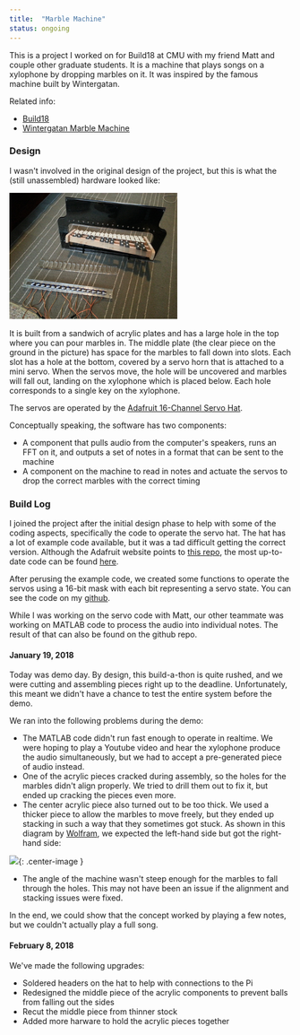 ```yaml
---
title:  "Marble Machine"
status: ongoing
---
```


This is a project I worked on for Build18 at CMU with my friend Matt and couple other graduate students. It is a machine that plays songs on a xylophone by dropping marbles on it. It was inspired by the famous machine built by Wintergatan.

Related info:

* [Build18](http://www.build18.org/)
* [Wintergatan Marble Machine](https://www.youtube.com/watch?v=IvUU8joBb1Q)

### Design
I wasn't involved in the original design of the project, but this is what the (still unassembled) hardware looked like:

![](/pictures/Marble_HW_S.png)

It is built from a sandwich of acrylic plates and has a large hole in the top where you can pour marbles in. The middle plate (the clear piece on the ground in the picture) has space for the marbles to fall down into slots. Each slot has a hole at the bottom, covered by a servo horn that is attached to a mini servo. When the servos move, the hole will be uncovered and marbles will fall out, landing on the xylophone which is placed below. Each hole corresponds to a single key on the xylophone.

The servos are operated by the [Adafruit 16-Channel Servo Hat](https://www.adafruit.com/product/2327).

Conceptually speaking, the software has two components:
* A component that pulls audio from the computer's speakers, runs an FFT on it, and outputs a set of notes in a format that can be sent to the machine
* A component on the machine to read in notes and actuate the servos to drop the correct marbles with the correct timing

### Build Log
I joined the project after the initial design phase to help with some of the coding aspects, specifically the code to operate the servo hat. The hat has a lot of example code available, but it was a tad difficult getting the correct version. Although the Adafruit website points to [this repo](https://github.com/adafruit/Adafruit-Raspberry-Pi-Python-Code), the most up-to-date code can be found [here](https://github.com/adafruit/Adafruit_Python_PCA9685).

After perusing the example code, we created some functions to operate the servos using a 16-bit mask with each bit representing a servo state. You can see the code on my [github](https://github.com/Angineer/marble-machine).

While I was working on the servo code with Matt, our other teammate was working on MATLAB code to process the audio into individual notes. The result of that can also be found on the github repo.

#### January 19, 2018
Today was demo day. By design, this build-a-thon is quite rushed, and we were cutting and assembling pieces right up to the deadline. Unfortunately, this meant we didn't have a chance to test the entire system before the demo.

We ran into the following problems during the demo:
* The MATLAB code didn't run fast enough to operate in realtime. We were hoping to play a Youtube video and hear the xylophone produce the audio simultaneously, but we had to accept a pre-generated piece of audio instead.
* One of the acrylic pieces cracked during assembly, so the holes for the marbles didn't align properly. We tried to drill them out to fix it, but ended up cracking the pieces even more.
* The center acrylic piece also turned out to be too thick. We used a thicker piece to allow the marbles to move freely, but they ended up stacking in such a way that they sometimes got stuck. As shown in this diagram by [Wolfram](http://mathworld.wolfram.com/CirclePacking.html), we expected the left-hand side but got the right-hand side:

![](http://mathworld.wolfram.com/images/eps-gif/CirclePacking_1000.gif){: .center-image }
* The angle of the machine wasn't steep enough for the marbles to fall through the holes. This may not have been an issue if the alignment and stacking issues were fixed.

In the end, we could show that the concept worked by playing a few notes, but we couldn't actually play a full song.

#### February 8, 2018
We've made the following upgrades:
* Soldered headers on the hat to help with connections to the Pi
* Redesigned the middle piece of the acrylic components to prevent balls from falling out the sides
* Recut the middle piece from thinner stock
* Added more harware to hold the acrylic pieces together

